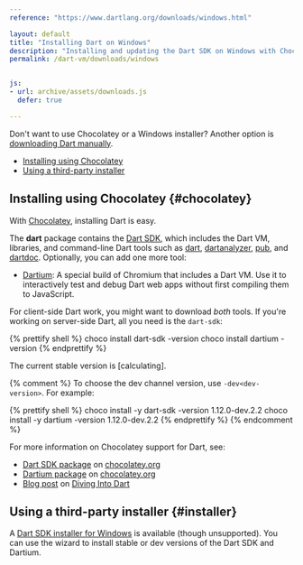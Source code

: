 ```yaml
---
reference: "https://www.dartlang.org/downloads/windows.html"

layout: default
title: "Installing Dart on Windows"
description: "Installing and updating the Dart SDK on Windows with Chocolatey or an installer."
permalink: /dart-vm/downloads/windows


js:
- url: archive/assets/downloads.js
  defer: true

---
```




Don't want to use Chocolatey or a Windows installer?
Another option is
[downloading Dart manually]({{site.dart_vm}}/downloads/archive/).

* [Installing using Chocolatey](#chocolatey)
* [Using a third-party installer](#installer)

## Installing using Chocolatey {#chocolatey}

With [Chocolatey](https://chocolatey.org/),
installing Dart is easy.

The **dart** package contains the [Dart SDK]({{site.dart_vm}}/tools/sdk),
which includes the Dart VM, libraries, and command-line Dart tools such as
[dart]({{site.dart_vm}}/tools/dart-vm),
[dartanalyzer](https://github.com/dart-lang/sdk/tree/master/pkg/analyzer_cli),
[pub](/tools/pub/),
and [dartdoc](https://github.com/dart-lang/dartdoc#dartdoc).
Optionally, you can add one more tool:

* [Dartium]({{site.dart4web}}/tools/dartium):
  A special build of Chromium that includes a Dart VM.
  Use it to interactively test and debug Dart web apps
  without first compiling them to JavaScript.

For client-side Dart work, you might want to download *both* tools. If you're
working on server-side Dart, all you need is the `dart-sdk`:

{% prettify shell %}
choco install dart-sdk -version <version>
choco install dartium  -version <version>
{% endprettify %}

The current stable version is
<span class="editor-build-rev-stable">[calculating]</span>.

{% comment %}
To choose the dev channel version,
use `-dev<dev-version>`. For example:

{% prettify shell %}
choco install -y dart-sdk -version 1.12.0-dev.2.2
choco install -y dartium  -version 1.12.0-dev.2.2
{% endprettify %}
{% endcomment %}

For more information on Chocolatey support for Dart, see:

* [Dart SDK package](https://chocolatey.org/packages/dart-sdk/)
  on [chocolatey.org](https://chocolatey.org/)
* [Dartium package](https://chocolatey.org/packages/dartium/)
  on [chocolatey.org](https://chocolatey.org/)
* [Blog post](http://divingintodart.blogspot.co.uk/2015/05/chocolatey-dart-packages-for-windows-110.html)
  on [Diving Into Dart](http://divingintodart.blogspot.co.uk/)

## Using a third-party installer {#installer}

A
[Dart SDK installer for Windows](http://www.gekorm.com/dart-windows/)
is available (though unsupported).
You can use the wizard to install stable or dev versions of
the Dart SDK and Dartium.
